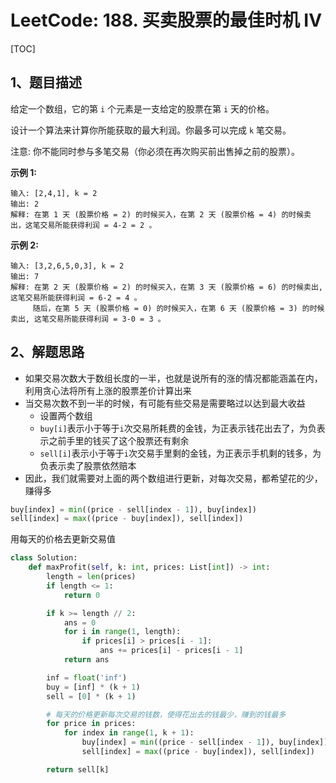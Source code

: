 # LeetCode: 188. 买卖股票的最佳时机 IV

[TOC]

## 1、题目描述

给定一个数组，它的第 `i` 个元素是一支给定的股票在第 `i` 天的价格。

设计一个算法来计算你所能获取的最大利润。你最多可以完成 `k` 笔交易。

注意: 你不能同时参与多笔交易（你必须在再次购买前出售掉之前的股票）。

**示例 1:**

```
输入: [2,4,1], k = 2
输出: 2
解释: 在第 1 天 (股票价格 = 2) 的时候买入，在第 2 天 (股票价格 = 4) 的时候卖出，这笔交易所能获得利润 = 4-2 = 2 。
```



**示例 2:**

```
输入: [3,2,6,5,0,3], k = 2
输出: 7
解释: 在第 2 天 (股票价格 = 2) 的时候买入，在第 3 天 (股票价格 = 6) 的时候卖出, 这笔交易所能获得利润 = 6-2 = 4 。
     随后，在第 5 天 (股票价格 = 0) 的时候买入，在第 6 天 (股票价格 = 3) 的时候卖出, 这笔交易所能获得利润 = 3-0 = 3 。
```



## 2、解题思路

-   如果交易次数大于数组长度的一半，也就是说所有的涨的情况都能涵盖在内，利用贪心法将所有上涨的股票差价计算出来
-   当交易次数不到一半的时候，有可能有些交易是需要略过以达到最大收益
    -   设置两个数组
    -   `buy[i]`表示小于等于`i`次交易所耗费的金钱，为正表示钱花出去了，为负表示之前手里的钱买了这个股票还有剩余
    -   `sell[i]`表示小于等于`i`次交易手里剩的金钱，为正表示手机剩的钱多，为负表示卖了股票依然赔本
-   因此，我们就需要对上面的两个数组进行更新，对每次交易，都希望花的少，赚得多

```python
buy[index] = min((price - sell[index - 1]), buy[index])
sell[index] = max((price - buy[index]), sell[index])
```

用每天的价格去更新交易值



```python
class Solution:
    def maxProfit(self, k: int, prices: List[int]) -> int:
        length = len(prices)
        if length <= 1:
            return 0

        if k >= length // 2:
            ans = 0
            for i in range(1, length):
                if prices[i] > prices[i - 1]:
                    ans += prices[i] - prices[i - 1]
            return ans

        inf = float('inf')
        buy = [inf] * (k + 1)
        sell = [0] * (k + 1)

        # 每天的价格更新每次交易的钱数，使得花出去的钱最少，赚到的钱最多
        for price in prices:
            for index in range(1, k + 1):
                buy[index] = min((price - sell[index - 1]), buy[index])
                sell[index] = max((price - buy[index]), sell[index])

        return sell[k]
```

